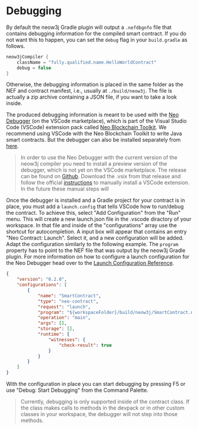 # Debugging

By default the neow3j Gradle plugin will output a `.nefdbgnfo` file that contains debugging
information for the compiled smart contract. If you do not want this to happen, you can set the
`debug` flag in your `build.gradle` as follows.

```groovy
neow3jCompiler {
    className = "fully.qualified.name.HelloWorldContract"
    debug = false
}
```

Otherwise, the debugging information is placed in the same folder as the NEF and contract
manifest, i.e., usually at `./build/neow3j`. The file is actually a zip archive containing a JSON
file, if you want to take a look inside.

The produced debugging information is meant to be used with the 
[Neo Debugger](https://github.com/neo-project/neo-debugger) (on the VSCode marketplace), 
which is part of the Visual Studio Code (VSCode) extension pack called 
[Neo Blockchain Toolkit](https://marketplace.visualstudio.com/items?itemName=ngd-seattle.neo-blockchain-toolkit).
We recommend using VSCode with the Neo Blockchain Toolkit to write Java smart contracts. But the 
debugger can also be installed separately from
[here](https://marketplace.visualstudio.com/items?itemName=ngd-seattle.neo-contract-debug). 

> In order to use the Neo Debugger with the current version of the neow3j compiler you need to
> install a preview version of the debugger, which is not yet on the VSCode marketplace. The release
> can be found on [Github](https://github.com/neo-project/neo-debugger/releases/tag/1.2.28-preview).
> Download the .vsix from that release and follow the official 
> [instructions](https://code.visualstudio.com/docs/editor/extension-gallery#_install-from-a-vsix) 
> to manually install a VSCode extension. In the future these manual steps will 

Once the debugger is installed and a Gradle project for your contract is in place, you must add a
`launch.config` that tells VSCode how to run/debug the contract. To achieve this, select "Add
Configuration" from the "Run" menu. This will create a new launch.json file in the .vscode diractory
of your workspace. In that file and inside of the "configurations" array use the shortcut for
autocompletion. A input box will appear that contains an entry "Neo Contract: Launch". Select it,
and a new configuration will be added. Adapt the configuration similarly to the following example.
The `program` property has to point to the NEF file that was output by the neow3j Gradle plugin.
For more information on how to configure a launch configuration for the Neo Debugger head over to
the [Launch Configuration Reference](https://github.com/neo-project/neo-debugger/blob/master/docs/debug-config-reference.md).

```json
{
    "version": "0.2.0",
    "configurations": [
        {
            "name": "SmartContract",
            "type": "neo-contract",
            "request": "launch",
            "program": "${workspaceFolder}/build/neow3j/SmartContract.nef",
            "operation": "main",
            "args": [],
            "storage": [],
            "runtime": {
                "witnesses": {
                    "check-result": true
                }
            }
        }
    ]
}
```

With the configuration in place you can start debugging by pressing F5 or use "Debug: Start
Debugging" from the Command Palette.

> Currently, debugging is only supported inside of the contract class. If the class makes
> calls to methods in the devpack or in other custom classes in your workspace, the debugger will
> not step into those methods.
